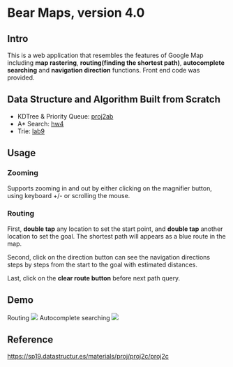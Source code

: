 # Bear Maps, version 4.0

## Intro
This is a web application that resembles the features of Google Map including **map rastering**, **routing(finding the shortest path)**, **autocomplete searching** and **navigation direction** functions. Front end code was provided.

## Data Structure and Algorithm Built from Scratch
* KDTree & Priority Queue: [proj2ab](https://github.com/davidyen-888/bearmaps/tree/master/bearmaps/proj2ab)
* A* Search: [hw4](https://github.com/davidyen-888/bearmaps/tree/master/bearmaps/hw4)
* Trie: [lab9](https://github.com/davidyen-888/bearmaps/tree/master/bearmaps/lab9)

## Usage
### Zooming 
Supports zooming in and out by either clicking on the magnifier button, using keyboard +/- or scrolling the mouse.

### Routing
First, **double tap** any location to set the start point, and **double tap** another location to set the goal. The shortest path will appears as a blue route in the map. 

Second, click on the direction button can see the navigation directions steps by steps from the start to the goal with estimated distances.

Last, click on the **clear route button** before next path query.

## Demo
Routing
![](https://i.imgur.com/4ILarpd.jpg)
Autocomplete searching
![](https://i.imgur.com/nV4qmQs.jpg)

## Reference
https://sp19.datastructur.es/materials/proj/proj2c/proj2c
